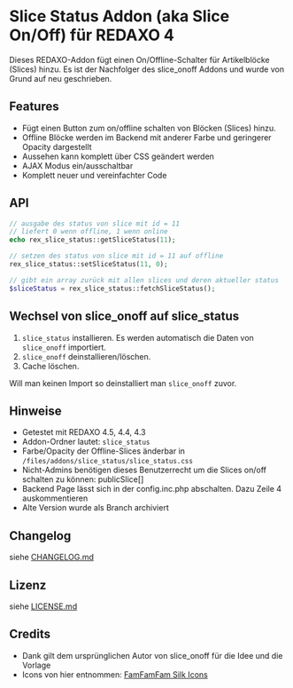 Slice Status Addon (aka Slice On/Off) für REDAXO 4
===================================================

Dieses REDAXO-Addon fügt einen On/Offline-Schalter für Artikelblöcke (Slices) hinzu. 
Es ist der Nachfolger des slice_onoff Addons und wurde von Grund auf neu geschrieben.

Features
--------

* Fügt einen Button zum on/offline schalten von Blöcken (Slices) hinzu.
* Offline Blöcke werden im Backend mit anderer Farbe und geringerer Opacity dargestellt
* Aussehen kann komplett über CSS geändert werden
* AJAX Modus ein/ausschaltbar
* Komplett neuer und vereinfachter Code

API
---

```php
// ausgabe des status von slice mit id = 11
// liefert 0 wenn offline, 1 wenn online
echo rex_slice_status::getSliceStatus(11);

// setzen des status von slice mit id = 11 auf offline
rex_slice_status::setSliceStatus(11, 0);

// gibt ein array zurück mit allen slices und deren aktueller status
$sliceStatus = rex_slice_status::fetchSliceStatus();
```

Wechsel von slice_onoff auf slice_status
----------------------------------------

1. `slice_status` installieren. Es werden automatisch die Daten von `slice_onoff` importiert.
2. `slice_onoff` deinstallieren/löschen.
3. Cache löschen.

Will man keinen Import so deinstalliert man `slice_onoff` zuvor.

Hinweise
--------

* Getestet mit REDAXO 4.5, 4.4, 4.3
* Addon-Ordner lautet: `slice_status`
* Farbe/Opacity der Offline-Slices änderbar in `/files/addons/slice_status/slice_status.css`
* Nicht-Admins benötigen dieses Benutzerrecht um die Slices on/off schalten zu können: publicSlice[]
* Backend Page lässt sich in der config.inc.php abschalten. Dazu Zeile 4 auskommentieren
* Alte Version wurde als Branch archiviert

Changelog
---------

siehe [CHANGELOG.md](CHANGELOG.md)

Lizenz
------

siehe [LICENSE.md](LICENSE.md)

Credits
-------

* Dank gilt dem ursprünglichen Autor von slice_onoff für die Idee und die Vorlage
* Icons von hier entnommen: <a href="http://www.famfamfam.com/lab/icons/silk/">FamFamFam Silk Icons</a>
